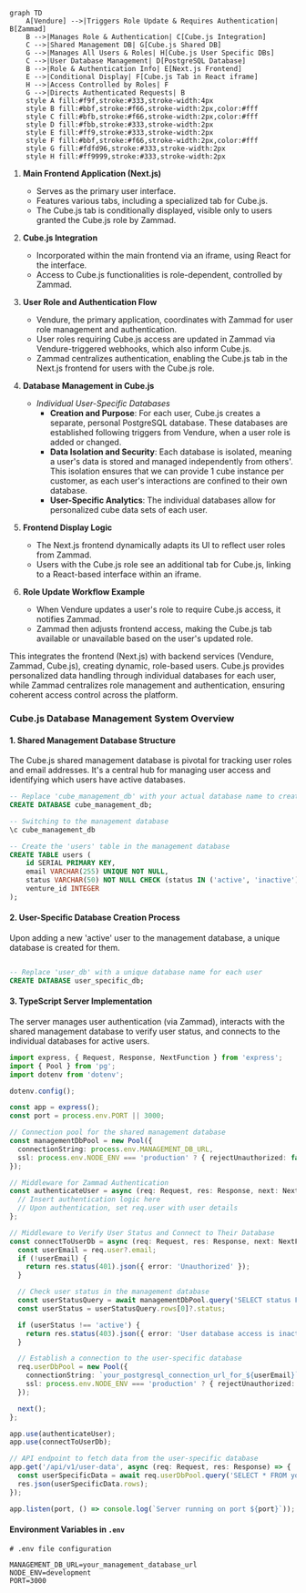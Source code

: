```mermaid
graph TD
    A[Vendure] -->|Triggers Role Update & Requires Authentication| B[Zammad]
    B -->|Manages Role & Authentication| C[Cube.js Integration]
    C -->|Shared Management DB| G[Cube.js Shared DB]
    G -->|Manages All Users & Roles| H[Cube.js User Specific DBs]
    C -->|User Database Management| D[PostgreSQL Database]
    B -->|Role & Authentication Info| E[Next.js Frontend]
    E -->|Conditional Display| F[Cube.js Tab in React iframe]
    H -->|Access Controlled by Roles| F
    G -->|Directs Authenticated Requests| B
    style A fill:#f9f,stroke:#333,stroke-width:4px
    style B fill:#bbf,stroke:#f66,stroke-width:2px,color:#fff
    style C fill:#bfb,stroke:#f66,stroke-width:2px,color:#fff
    style D fill:#fbb,stroke:#333,stroke-width:2px
    style E fill:#ff9,stroke:#333,stroke-width:2px
    style F fill:#bbf,stroke:#f66,stroke-width:2px,color:#fff
    style G fill:#fdfd96,stroke:#333,stroke-width:2px
    style H fill:#ff9999,stroke:#333,stroke-width:2px
```

1. **Main Frontend Application (Next.js)**
    
    * Serves as the primary user interface.
    * Features various tabs, including a specialized tab for Cube.js.
    * The Cube.js tab is conditionally displayed, visible only to users granted the Cube.js role by Zammad.
2. **Cube.js Integration**
    
    * Incorporated within the main frontend via an iframe, using React for the interface.
    * Access to Cube.js functionalities is role-dependent, controlled by Zammad.
3. **User Role and Authentication Flow**
    
    * Vendure, the primary application, coordinates with Zammad for user role management and authentication.
    * User roles requiring Cube.js access are updated in Zammad via Vendure-triggered webhooks, which also inform Cube.js.
    * Zammad centralizes authentication, enabling the Cube.js tab in the Next.js frontend for users with the Cube.js role.
4. **Database Management in Cube.js**
    
    * _Individual User-Specific Databases_
        * **Creation and Purpose**: For each user, Cube.js creates a separate, personal PostgreSQL database. These databases are established following triggers from Vendure, when a user role is added or changed.
        * **Data Isolation and Security**: Each database is isolated, meaning a user's data is stored and managed independently from others'. This isolation ensures that we can provide 1 cube instance per customer, as each user's interactions are confined to their own database.
        * **User-Specific Analytics**: The individual databases allow for personalized cube data sets of each user.
5. **Frontend Display Logic**
    
    * The Next.js frontend dynamically adapts its UI to reflect user roles from Zammad.
    * Users with the Cube.js role see an additional tab for Cube.js, linking to a React-based interface within an iframe.
6. **Role Update Workflow Example**
    
    * When Vendure updates a user's role to require Cube.js access, it notifies Zammad.
    * Zammad then adjusts frontend access, making the Cube.js tab available or unavailable based on the user's updated role.

This integrates the frontend (Next.js) with backend services (Vendure, Zammad, Cube.js), creating  dynamic, role-based users. Cube.js provides personalized data handling through individual databases for each user, while Zammad centralizes role management and authentication, ensuring coherent access control across the platform.

### Cube.js Database Management System Overview

#### 1. Shared Management Database Structure

The Cube.js shared management database is pivotal for tracking user roles and email addresses. It's a central hub for managing user access and identifying which users have active databases.

```sql
-- Replace 'cube_management_db' with your actual database name to create the management database
CREATE DATABASE cube_management_db;

-- Switching to the management database
\c cube_management_db

-- Create the 'users' table in the management database
CREATE TABLE users (
    id SERIAL PRIMARY KEY,
    email VARCHAR(255) UNIQUE NOT NULL,
    status VARCHAR(50) NOT NULL CHECK (status IN ('active', 'inactive')),
    venture_id INTEGER
);
```

#### 2. User-Specific Database Creation Process

Upon adding a new 'active' user to the management database, a unique database is created for them. 

```sql

-- Replace 'user_db' with a unique database name for each user
CREATE DATABASE user_specific_db;
```

#### 3. TypeScript Server Implementation

The server manages user authentication (via Zammad), interacts with the shared management database to verify user status, and connects to the individual databases for active users.

```typescript
import express, { Request, Response, NextFunction } from 'express';
import { Pool } from 'pg';
import dotenv from 'dotenv';

dotenv.config();

const app = express();
const port = process.env.PORT || 3000;

// Connection pool for the shared management database
const managementDbPool = new Pool({
  connectionString: process.env.MANAGEMENT_DB_URL,
  ssl: process.env.NODE_ENV === 'production' ? { rejectUnauthorized: false } : false,
});

// Middleware for Zammad Authentication
const authenticateUser = async (req: Request, res: Response, next: NextFunction) => {
  // Insert authentication logic here
  // Upon authentication, set req.user with user details
};

// Middleware to Verify User Status and Connect to Their Database
const connectToUserDb = async (req: Request, res: Response, next: NextFunction) => {
  const userEmail = req.user?.email;
  if (!userEmail) {
    return res.status(401).json({ error: 'Unauthorized' });
  }

  // Check user status in the management database
  const userStatusQuery = await managementDbPool.query('SELECT status FROM users WHERE email = $1', [userEmail]);
  const userStatus = userStatusQuery.rows[0]?.status;

  if (userStatus !== 'active') {
    return res.status(403).json({ error: 'User database access is inactive' });
  }

  // Establish a connection to the user-specific database
  req.userDbPool = new Pool({
    connectionString: `your_postgresql_connection_url_for_${userEmail}`,
    ssl: process.env.NODE_ENV === 'production' ? { rejectUnauthorized: false } : false,
  });

  next();
};

app.use(authenticateUser);
app.use(connectToUserDb);

// API endpoint to fetch data from the user-specific database
app.get('/api/v1/user-data', async (req: Request, res: Response) => {
  const userSpecificData = await req.userDbPool.query('SELECT * FROM your_table_name');
  res.json(userSpecificData.rows);
});

app.listen(port, () => console.log(`Server running on port ${port}`));
```

#### Environment Variables in `.env`

```plaintext
# .env file configuration

MANAGEMENT_DB_URL=your_management_database_url
NODE_ENV=development
PORT=3000
```
